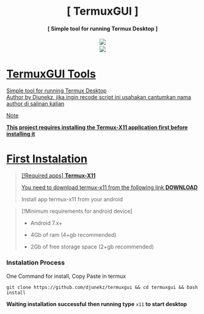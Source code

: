 <h1 align="center">[ TermuxGUI ]</h1>
<h4 align="center">[ Simple tool for running Termux Desktop ]</h4>
<p align="center">
<a href="https://github.com/djunekz"><img src="https://img.shields.io/static/v1?style=for-the-badge&logo=github&label=AUTHOR&message=DJUNEKZ&color=blue")</a>
<a href="https://github.com/djunekz/bashxt/tree/1.0><img src="https://img.shields.io/static/v1?style=for-the-badge&logo=Clockify&logoColor=white&label=Version&message=1.0&color=green")</a><br>
<img src="https://img.shields.io/static/v1?label=Android&logo=android&logoColor=green&color=green&message=Support&style=flat">
		
# TermuxGUI Tools

Simple tool for running Termux Desktop<br>
Author by Djunekz, jika ingin recode script ini usahakan cantumkan nama author di salinan kalian
 
> [!NOTE]
> **This project requires installing the Termux-X11 application first before installing it**

# First Instalation

> [!Required apps]
> **Termux-X11**
>
> You need to download termux-x11 from the following link
> **<a href="https://github.com/termux/termux-x11/releases/download/nightly/app-universal-debug.apk">DOWNLOAD</a>**
>
> Install app termux-x11 from your android

> [!Minimum requirements for android device]
> - Android 7.x+
>
> - 4Gb of ram (4+gb recommended)
>
> - 2Gb of free storage space (2+gb recommended)

### **Instalation Process** 
One Command for install,
Copy Paste in termux
```
git clone https://github.com/djunekz/termuxgui && cd termuxgui && bash install
```
**Waiting installation successful**
**then running type** `x11` **to start desktop**
